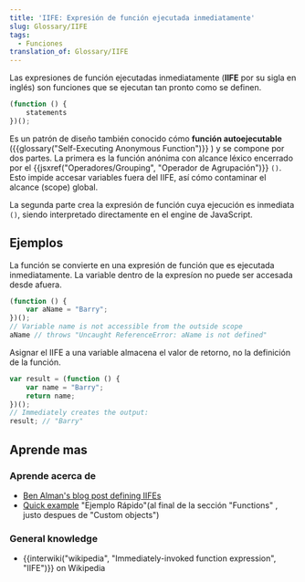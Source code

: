 ```yaml
---
title: 'IIFE: Expresión de función ejecutada inmediatamente'
slug: Glossary/IIFE
tags:
  - Funciones
translation_of: Glossary/IIFE
---
```

Las expresiones de función ejecutadas inmediatamente (**IIFE** por su sigla en inglés) son funciones que se ejecutan tan pronto como se definen.

```js
(function () {
    statements
})();
```

Es un patrón de diseño también conocido cómo **función autoejecutable** ({{glossary("Self-Executing Anonymous Function")}} ) y se compone por dos partes. La primera es la función anónima con alcance léxico encerrado por el {{jsxref("Operadores/Grouping", "Operador de Agrupación")}} `()`. Esto impide accesar variables fuera del IIFE, así cómo contaminar el alcance (scope) global.

La segunda parte crea la expresión de función cuya ejecución es inmediata `()`, siendo interpretado directamente en el engine de JavaScript.

## Ejemplos

La función se convierte en una expresión de función que es ejecutada inmediatamente. La variable dentro de la expresíon no puede ser accesada desde afuera.

```js
(function () {
    var aName = "Barry";
})();
// Variable name is not accessible from the outside scope
aName // throws "Uncaught ReferenceError: aName is not defined"
```

Asignar el IIFE a una variable almacena el valor de retorno, no la definición de la función.

```js
var result = (function () {
    var name = "Barry";
    return name;
})();
// Immediately creates the output:
result; // "Barry"
```

## Aprende mas

### Aprende acerca de

- [Ben Alman's blog post defining IIFEs](http://benalman.com/news/2010/11/immediately-invoked-function-expression/)
- [Quick example](/en-US/docs/Web/JavaScript/A_re-introduction_to_JavaScript#Functions) "Ejemplo Rápido"(al final de la sección "Functions" , justo despues de "Custom objects")

### General knowledge

- {{interwiki("wikipedia", "Immediately-invoked function expression", "IIFE")}} on Wikipedia
